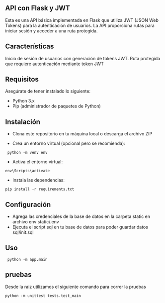 ## API con Flask y JWT

Esta es una API básica implementada en Flask que utiliza JWT (JSON Web Tokens) para la autenticación de usuarios. La API proporciona rutas para iniciar sesión y acceder a una ruta protegida.

## Características
Inicio de sesión de usuarios con generación de tokens JWT.
Ruta protegida que requiere autenticación mediante token JWT

## Requisitos
Asegúrate de tener instalado lo siguiente:

* Python 3.x
* Pip (administrador de paquetes de Python)

## Instalación 

* Clona este repositorio en tu máquina local o descarga el archivo ZIP

* Crea un entorno virtual (opcional pero se recomienda):

```
 python -m venv env
```

* Activa el entorno virtual:

```
env\Scripts\activate
```

* Instala las dependencias:

```
pip install -r requirements.txt
```

## Configuración

* Agrega las credenciales de la base de datos en la carpeta static en archivo env static/.env
* Ejecuta el script sql en tu base de datos para poder guardar datos sql/init.sql

## Uso

```
 python -m app.main
```

## pruebas

Desde la raiz utilizamos el siguiente comando para correr la pruebas

```
python -m unittest tests.test_main
```







